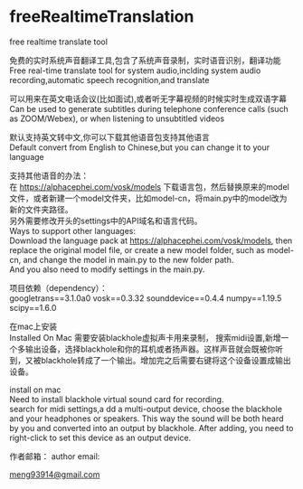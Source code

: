 # freeRealtimeTranslation
free realtime translate tool

免费的实时系统声音翻译工具,包含了系统声音录制，实时语音识别，翻译功能  
Free real-time translate tool for system audio,inclding system audio recording,automatic speech recognition,and translate

可以用来在英文电话会议(比如面试),或者听无字幕视频的时候实时生成双语字幕  
Can be used to generate subtitles during telephone conference calls (such as ZOOM/Webex), or when listening to unsubtitled videos

默认支持英文转中文,你可以下载其他语音包支持其他语言   
Default convert from English to Chinese,but you can change it to your language  

支持其他语音的办法：  
在 https://alphacephei.com/vosk/models 下载语言包，然后替换原来的model文件，或者新建一个model文件夹，比如model-cn，将main.py中的model改为新的文件夹路径。  
另外需要修改开头的settings中的API域名和语言代码。  
Ways to support other languages:  
Download the language pack at https://alphacephei.com/vosk/models, then replace the original model file, or create a new model folder, such as model-cn, and change the model in main.py to the new folder path.  
And you also need to modify settings in the main.py.


项目依赖（dependency）：  
googletrans==3.1.0a0
vosk==0.3.32
sounddevice==0.4.4
numpy==1.19.5
scipy==1.6.0

在mac上安装  
Installed On Mac 
需要安装blackhole虚拟声卡用来录制，
搜索midi设置,新增一个多输出设备，选择blackhole和你的耳机或者扬声器。这样声音就会既被你听到，又被blackhole转成了一个输出。增加完之后需要右键将这个设备设置成输出设备。

install on mac  
Need to install blackhole virtual sound card for recording.  
search for midi settings,a dd a multi-output device, choose the blackhole and your headphones or speakers. This way the sound will be both heard by you and converted into an output by blackhole. After adding, you need to right-click to set this device as an output device.


作者邮箱：
author email:

meng93914@gmail.com
